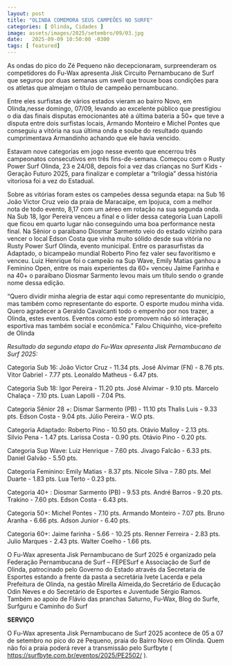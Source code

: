 ```yaml
---
layout: post
title: "OLINDA COMEMORA SEUS CAMPEÕES NO SURFE"
categories: [ Olinda, Cidades ]
image: assets/images/2025/setembro/09/03.jpg
date:   2025-09-09 10:50:00 -0300
tags: [ featured]
---
```

As ondas do pico do Zé Pequeno não decepcionaram, surpreenderam os competidores do Fu-Wax apresenta Jisk Circuito Pernambucano de Surf que segurou por duas semanas um swell que trouxe boas condições para os atletas que almejam o título de campeão pernambucano. 

Entre eles surfistas de vários estados vieram ao bairro Novo, em Olinda,nesse domingo, 07/09,  levando ao excelente público que prestigiou o dia das finais disputas emocionantes até a última bateria a 50+ que teve a disputa entre dois surfistas locais, Armando Monteiro e Michel Pontes que conseguiu a vitória na sua última onda e soube do resultado quando cumprimentava Armandinho achando que ele havia vencido.

Estavam nove categorias em jogo nesse evento que encerrou três campeonatos consecutivos em três fins-de-semana. Começou com o Rusty Power Surf Olinda, 23 e 24/08, depois foi a vez das crianças no Surf Kids -Geração Futuro 2025, para finalizar e completar a “trilogia” dessa história vitoriosa foi a vez do Estadual.

Sobre as vitórias foram estes os campeões dessa segunda etapa: na Sub 16 João Victor Cruz veio da praia de Maracaípe, em Ipojuca, com a melhor nota de todo evento, 8,17 com um aéreo em rotação na sua segunda onda. Na Sub 18, Igor Pereira venceu a final e o líder dessa categoria Luan Lapolli que ficou em quarto lugar não conseguindo uma boa performance nesta final. Na Sênior o paraibano Diosmar Sarmento veio do estado vizinho para vencer o local Edson Costa que vinha muito sólido desde sua vitória no Rusty Power Surf Olinda, evento municipal. Entre os parasurfistas da Adaptado, o bicampeão mundial Roberto Pino fez valer seu favoritismo e venceu. Luiz Henrique foi o campeão na Sup Wave, Emily Matias ganhou a Feminino Open, entre os mais experientes da 60+ venceu Jaime Farinha e na 40+ o paraibano Diosmar Sarmento levou mais um título sendo o grande nome dessa edição.

“Quero dividir minha alegria de estar aqui como representante do município, mas também como representante do esporte. O esporte mudou minha vida. Quero agradecer a Geraldo Cavalcanti todo o empenho por nos trazer, a Olinda, estes eventos. Eventos como este promovem não só interação esportiva mas também social e econômica.” Falou Chiquinho, vice-prefeito de Olinda

*Resultado da segunda etapa do Fu-Wax apresenta Jisk Pernambucano de Surf 2025:*

Categoria Sub 16:
João Victor Cruz - 11.34 pts.
José Alvimar (FN) - 8.76 pts.
Vitor Gabriel - 7.77 pts.
Leonaldo Matheus - 6.47 pts.

Categoria Sub 18:
Igor Pereira - 11.20 pts.
José Alvimar - 9.10 pts.
Marcelo Chalaça - 7.10 pts.
Luan Lapolli - 7.04 Pts.

Categoria Sênior 28 +:
Dismar Sarmento (PB) - 11.10 pts
Thalis Luis - 9.33 pts.
Edson Costa - 9.04 pts.
Júlio Pereira - W.O pts.

Categoria Adaptado:
Roberto Pino - 10.50 pts.
Otávio Malloy - 2.13 pts.
Silvio Pena - 1.47 pts.
Larissa Costa - 0.90 pts.
Otávio Pino - 0.20 pts.

Categoria Sup Wave:
Luiz Henrique - 7.60 pts.
Jivago Falcão - 6.33 pts.
Daniel Galvão - 5.50 pts.

Categoria Feminino:
Emily Matias - 8.37 pts.
Nicole Silva - 7.80 pts.
Mel Duarte - 1.83 pts.
Lua Terto - 0.23 pts.

Categoria 40+ :
Diosmar Sarmento (PB) - 9.53 pts.
André Barros - 9.20 pts.
Trakino - 7.60 pts.
Edson Costa - 6.43 pts.


Categoria 50+:
Michel Pontes - 7.10 pts.
Armando Monteiro - 7.07 pts.
Bruno Aranha - 6.66 pts.
Adson Junior - 6.40 pts.

Categoria 60+:
Jaime farinha - 5.66 - 10.25 pts.
Renner Ferreira - 2.83 pts.
Julio Marques - 2.43 pts.
Walter Coelho - 1.66  pts.

O Fu-Wax apresenta Jisk Pernambucano de Surf 2025 é organizado pela Federação Pernambucana de Surf – FEPESurf e Associação de Surf de Olinda, patrocinado pelo Governo do Estado através da Secretaria de Esportes estando a frente da pasta  a secretária Ivete Lacerda e pela Prefeitura de Olinda, na gestão Mirella Almeida,do Secretário de Educação Odin Neves e do Secretário de Esportes e Juventude Sérgio Ramos. Também ao apoio de Flávio das pranchas Saturno, Fu-Wax, Blog do Surfe, Surfguru e Caminho do Surf

**SERVIÇO**

O Fu-Wax apresenta Jisk Pernambucano de Surf 2025  acontece de 05 a 07 de setembro no pico do zé Pequeno, praia do Bairro Novo em Olinda.  Quem não foi a praia poderá rever a transmissão pelo Surfbyte 
( https://surfbyte.com.br/eventos/2025/PE2502/ ).
